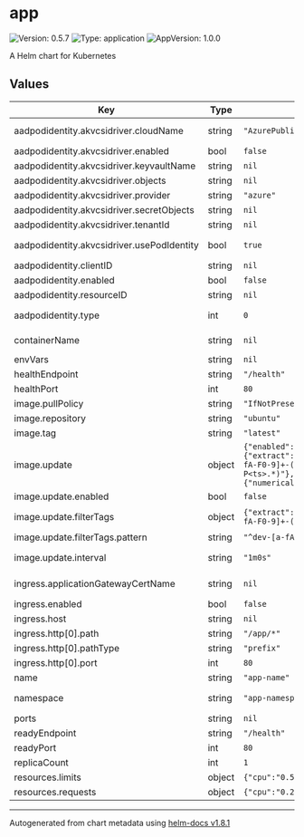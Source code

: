 # app

![Version: 0.5.7](https://img.shields.io/badge/Version-0.5.7-informational?style=flat-square) ![Type: application](https://img.shields.io/badge/Type-application-informational?style=flat-square) ![AppVersion: 1.0.0](https://img.shields.io/badge/AppVersion-1.0.0-informational?style=flat-square)

A Helm chart for Kubernetes

## Values

| Key | Type | Default | Description |
|-----|------|---------|-------------|
| aadpodidentity.akvcsidriver.cloudName | string | `"AzurePublicCloud"` | [OPTIONAL for Azure] if not provided, the Azure environment defaults to AzurePublicCloud |
| aadpodidentity.akvcsidriver.enabled | bool | `false` | Enable or disable Azure Key Vault CSI Driver |
| aadpodidentity.akvcsidriver.keyvaultName | string | `nil` | Set to the name of your key vault |
| aadpodidentity.akvcsidriver.objects | string | `nil` |  |
| aadpodidentity.akvcsidriver.provider | string | `"azure"` |  |
| aadpodidentity.akvcsidriver.secretObjects | string | `nil` |  |
| aadpodidentity.akvcsidriver.tenantId | string | `nil` | The tenant ID of the key vault |
| aadpodidentity.akvcsidriver.usePodIdentity | bool | `true` | Set to true for using aad-pod-identity to access your key vault |
| aadpodidentity.clientID | string | `nil` |  |
| aadpodidentity.enabled | bool | `false` | Enable or disable AAD Pod Identity |
| aadpodidentity.resourceID | string | `nil` |  |
| aadpodidentity.type | int | `0` | 0 = User Assigned Managed Identity, 1 = Service Principal with client secret, 2 = Service Principal with certificate |
| containerName | string | `nil` | By default `containerName` will be equal to `{{ .Values.namespace }}-{{.Values.name }}` |
| envVars | string | `nil` |  |
| healthEndpoint | string | `"/health"` | (REQUIRED) Set health endpoint |
| healthPort | int | `80` | (REQUIRED) Set health port |
| image.pullPolicy | string | `"IfNotPresent"` | Always, IfNotPresent or Never |
| image.repository | string | `"ubuntu"` |  |
| image.tag | string | `"latest"` |  |
| image.update | object | `{"enabled":false,"filterTags":{"extract":"$ts","pattern":"^dev-[a-fA-F0-9]+-(?P<ts>.*)"},"interval":"1m0s","policy":{"numerical":{"order":"asc"}}}` | Flux Image policy & repository   |
| image.update.enabled | bool | `false` | (REQUIRED) Enable or disable Flux Image policy |
| image.update.filterTags | object | `{"extract":"$ts","pattern":"^dev-[a-fA-F0-9]+-(?P<ts>.*)"}` | Image policy - https://fluxcd.io/docs/components/image/imagepolicies/ |
| image.update.filterTags.pattern | string | `"^dev-[a-fA-F0-9]+-(?P<ts>.*)"` | ${PREFIX}-${GIT_SHA:0:7}-$(date +%s) |
| image.update.interval | string | `"1m0s"` | Image repository - https://fluxcd.io/docs/components/image/imagerepositories/ |
| ingress.applicationGatewayCertName | string | `nil` | The name of the certificate used on the listener on the application gateway |
| ingress.enabled | bool | `false` | Enable or disable ingress |
| ingress.host | string | `nil` | Set your hostname |
| ingress.http[0].path | string | `"/app/*"` |  |
| ingress.http[0].pathType | string | `"prefix"` |  |
| ingress.http[0].port | int | `80` | Backend port |
| name | string | `"app-name"` | (REQUIRED) Name your application |
| namespace | string | `"app-namespace"` | (REQUIRED) The namespace the application will be deployed in |
| ports | string | `nil` |  |
| readyEndpoint | string | `"/health"` | (REQUIRED) Set ready endpoint |
| readyPort | int | `80` | (REQUIRED) Set ready port |
| replicaCount | int | `1` | Replica count of pods |
| resources.limits | object | `{"cpu":"0.5","memory":"256Mi"}` | Set resource limits |
| resources.requests | object | `{"cpu":"0.25","memory":"128Mi"}` | Set resource requests |

----------------------------------------------
Autogenerated from chart metadata using [helm-docs v1.8.1](https://github.com/norwoodj/helm-docs/releases/v1.8.1)
